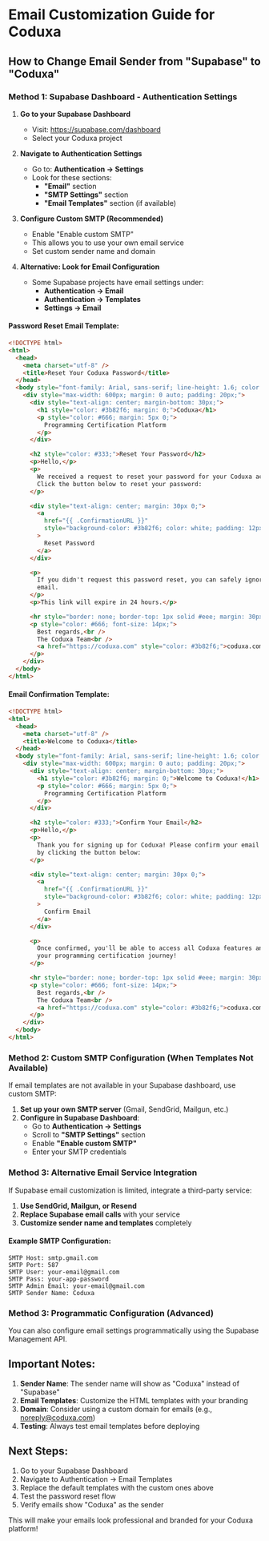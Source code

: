 # Email Customization Guide for Coduxa

## How to Change Email Sender from "Supabase" to "Coduxa"

### Method 1: Supabase Dashboard - Authentication Settings

1. **Go to your Supabase Dashboard**

   - Visit: https://supabase.com/dashboard
   - Select your Coduxa project

2. **Navigate to Authentication Settings**

   - Go to: **Authentication → Settings**
   - Look for these sections:
     - **"Email"** section
     - **"SMTP Settings"** section
     - **"Email Templates"** section (if available)

3. **Configure Custom SMTP (Recommended)**

   - Enable "Enable custom SMTP"
   - This allows you to use your own email service
   - Set custom sender name and domain

4. **Alternative: Look for Email Configuration**
   - Some Supabase projects have email settings under:
     - **Authentication → Email**
     - **Authentication → Templates**
     - **Settings → Email**

#### Password Reset Email Template:

```html
<!DOCTYPE html>
<html>
  <head>
    <meta charset="utf-8" />
    <title>Reset Your Coduxa Password</title>
  </head>
  <body style="font-family: Arial, sans-serif; line-height: 1.6; color: #333;">
    <div style="max-width: 600px; margin: 0 auto; padding: 20px;">
      <div style="text-align: center; margin-bottom: 30px;">
        <h1 style="color: #3b82f6; margin: 0;">Coduxa</h1>
        <p style="color: #666; margin: 5px 0;">
          Programming Certification Platform
        </p>
      </div>

      <h2 style="color: #333;">Reset Your Password</h2>
      <p>Hello,</p>
      <p>
        We received a request to reset your password for your Coduxa account.
        Click the button below to reset your password:
      </p>

      <div style="text-align: center; margin: 30px 0;">
        <a
          href="{{ .ConfirmationURL }}"
          style="background-color: #3b82f6; color: white; padding: 12px 24px; text-decoration: none; border-radius: 6px; display: inline-block;"
        >
          Reset Password
        </a>
      </div>

      <p>
        If you didn't request this password reset, you can safely ignore this
        email.
      </p>
      <p>This link will expire in 24 hours.</p>

      <hr style="border: none; border-top: 1px solid #eee; margin: 30px 0;" />
      <p style="color: #666; font-size: 14px;">
        Best regards,<br />
        The Coduxa Team<br />
        <a href="https://coduxa.com" style="color: #3b82f6;">coduxa.com</a>
      </p>
    </div>
  </body>
</html>
```

#### Email Confirmation Template:

```html
<!DOCTYPE html>
<html>
  <head>
    <meta charset="utf-8" />
    <title>Welcome to Coduxa</title>
  </head>
  <body style="font-family: Arial, sans-serif; line-height: 1.6; color: #333;">
    <div style="max-width: 600px; margin: 0 auto; padding: 20px;">
      <div style="text-align: center; margin-bottom: 30px;">
        <h1 style="color: #3b82f6; margin: 0;">Welcome to Coduxa!</h1>
        <p style="color: #666; margin: 5px 0;">
          Programming Certification Platform
        </p>
      </div>

      <h2 style="color: #333;">Confirm Your Email</h2>
      <p>Hello,</p>
      <p>
        Thank you for signing up for Coduxa! Please confirm your email address
        by clicking the button below:
      </p>

      <div style="text-align: center; margin: 30px 0;">
        <a
          href="{{ .ConfirmationURL }}"
          style="background-color: #3b82f6; color: white; padding: 12px 24px; text-decoration: none; border-radius: 6px; display: inline-block;"
        >
          Confirm Email
        </a>
      </div>

      <p>
        Once confirmed, you'll be able to access all Coduxa features and start
        your programming certification journey!
      </p>

      <hr style="border: none; border-top: 1px solid #eee; margin: 30px 0;" />
      <p style="color: #666; font-size: 14px;">
        Best regards,<br />
        The Coduxa Team<br />
        <a href="https://coduxa.com" style="color: #3b82f6;">coduxa.com</a>
      </p>
    </div>
  </body>
</html>
```

### Method 2: Custom SMTP Configuration (When Templates Not Available)

If email templates are not available in your Supabase dashboard, use custom SMTP:

1. **Set up your own SMTP server** (Gmail, SendGrid, Mailgun, etc.)
2. **Configure in Supabase Dashboard**:
   - Go to **Authentication → Settings**
   - Scroll to **"SMTP Settings"** section
   - Enable **"Enable custom SMTP"**
   - Enter your SMTP credentials

### Method 3: Alternative Email Service Integration

If Supabase email customization is limited, integrate a third-party service:

1. **Use SendGrid, Mailgun, or Resend**
2. **Replace Supabase email calls** with your service
3. **Customize sender name and templates** completely

#### Example SMTP Configuration:

```
SMTP Host: smtp.gmail.com
SMTP Port: 587
SMTP User: your-email@gmail.com
SMTP Pass: your-app-password
SMTP Admin Email: your-email@gmail.com
SMTP Sender Name: Coduxa
```

### Method 3: Programmatic Configuration (Advanced)

You can also configure email settings programmatically using the Supabase Management API.

## Important Notes:

1. **Sender Name**: The sender name will show as "Coduxa" instead of "Supabase"
2. **Email Templates**: Customize the HTML templates with your branding
3. **Domain**: Consider using a custom domain for emails (e.g., noreply@coduxa.com)
4. **Testing**: Always test email templates before deploying

## Next Steps:

1. Go to your Supabase Dashboard
2. Navigate to Authentication → Email Templates
3. Replace the default templates with the custom ones above
4. Test the password reset flow
5. Verify emails show "Coduxa" as the sender

This will make your emails look professional and branded for your Coduxa platform!
